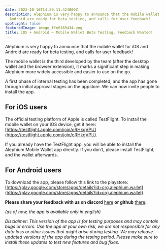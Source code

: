 ```yaml
---
date: 2023-10-16T14:39:11.424000Z
description: Alephium is very happy to announce that the mobile wallet for iOS and
  Android are ready for beta testing, and calls for user feedback!
spotlight: false
featuredImage: image_ffe6369434.png
title: iOS + Android — Mobile Wallet Beta Testing, Feedback Wanted!
---
```


Alephium is very happy to announce that the mobile wallet for iOS and Android are ready for beta testing, and calls for user feedback!

The mobile wallet is the third developed by the team (after the desktop wallet and the browser extension), it marks a significant step in making Alephium more widely accessible and easier to use on the go.

A first phase of internal testing has been completed, and the app has gone through initial approval stages on the appstore. We can now invite people to install the app.

## For iOS users

The official testing platform of Apple is called TestFlight. To install the mobile wallet on your iOS device, get it here: [https://testflight.apple.com/join/oRHkgVPU](https://testflight.apple.com/join/oRHkgVPU).

If you already have the TestFlight app, you will be able to install the Alephium Mobile Wallet app directly. If you don’t, please install TestFlight, and the wallet afterwards.

## **For Android users**

To download the app, please follow this link to the playstore: [https://play.google.com/store/apps/details?id=org.alephium.wallet](https://play.google.com/store/apps/details?id=org.alephium.wallet)

**Please share your feedback with us on discord** [here](https://discord.com/channels/747741246667227157/878206973781368842) **or github** [there](https://github.com/alephium/mobile-wallet)**.**

_(as of now, the app is available only in english)_

_Disclaimer: This version of the app is for testing purposes and may contain bugs or errors. Use the app at your own risk, we are not responsible for any data loss or other issues that might arise during testing. We may release updated versions of the app during the testing period. Please make sure to install these updates to test new features and bug fixes._
